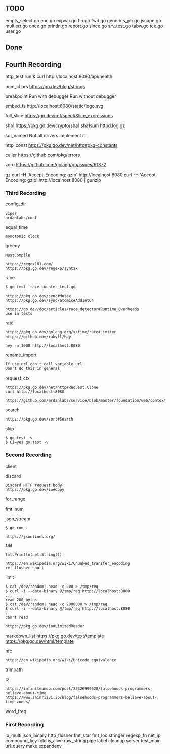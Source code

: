 ## TODO

empty_select.go
enc.go
expvar.go
fin.go
fwd.go
generics_ptr.go
jscape.go
multierr.go
once.go
println.go
report.go
since.go
srv_test.go
tabw.go
tee.go
user.go


## Done

## Fourth Recording

http_test
    run & curl http://localhost:8080/api/health

num_chars
    https://go.dev/blog/strings

breakpoint
    Run with debugger
    Run without debugger

embed_fs
    http://localhost:8080/static/logo.svg

full_slice
    https://go.dev/ref/spec#Slice_expressions

sha1
    https://pkg.go.dev/crypto/sha1
    sha1sum httpd.log.gz

sql_named
    Not all drivers implement it.

http_const
    https://pkg.go.dev/net/http#pkg-constants

caller
    https://github.com/pkg/errors

zero
    https://github.com/golang/go/issues/61372
    
gz
    curl -H 'Accept-Encoding: gzip' http://localhost:8080
    curl -H 'Accept-Encoding: gzip' http://localhost:8080 | gunzip

### Third Recording


config_dir

    viper
    ardanlabs/conf

equal_time

    monotonic clock

greedy

    MustCompile

    https://regex101.com/
    https://pkg.go.dev/regexp/syntax

race

    $ go test -race counter_test.go

    https://pkg.go.dev/sync#Mutex
    https://pkg.go.dev/sync/atomic#AddInt64

    https://go.dev/doc/articles/race_detector#Runtime_Overheads
    use in tests

rate

    https://pkg.go.dev/golang.org/x/time/rate#Limiter
    https://github.com/rakyll/hey

    hey -n 1000 http://localhost:8080 

rename_import

    If use url can't call variable url
    Don't do this in general

request_ctx

    https://pkg.go.dev/net/http#Request.Clone
    curl http://localhost:8080

    https://github.com/ardanlabs/service/blob/master/foundation/web/context.go

search

    https://pkg.go.dev/sort#Search

skip

    $ go test -v
    $ CI=yes go test -v


### Second Recording

client

discard
    
    Discard HTTP request body
    https://pkg.go.dev/io#Copy

for_range

fmt_num

json_stream

    $ go run .

    https://jsonlines.org/

    Add

    fmt.Println(net.String())

    https://en.wikipedia.org/wiki/Chunked_transfer_encoding
    ref flusher short

limit

    $ cat /dev/random| head -c 200 > /tmp/req
    $ curl -i --data-binary @/tmp/req http://localhost:8080 
    ...
    read 200 bytes
    $ cat /dev/random| head -c 2000000 > /tmp/req
    $ curl -i --data-binary @/tmp/req http://localhost:8080
    ...
    can't read

    https://pkg.go.dev/io#LimitedReader

markdown_list
    https://pkg.go.dev/text/template
    https://pkg.go.dev/html/template

nfc

    https://en.wikipedia.org/wiki/Unicode_equivalence

trimpath

tz

    https://infiniteundo.com/post/25326999628/falsehoods-programmers-believe-about-time
    https://www.zainrizvi.io/blog/falsehoods-programmers-believe-about-time-zones/

word_freq



### First Recording

io_multi
json_binary
http_flusher
fmt_star
fmt_loc
stringer
regexp_fn
net_ip
compound_key
fold
is_alive
raw_string
pipe
label
cleanup
server
test_main
url_query
make
expandenv
